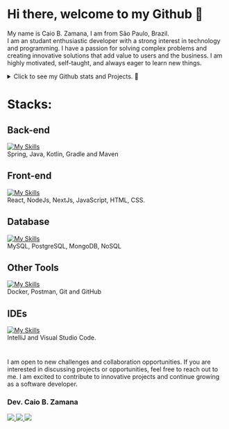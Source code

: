 
<!--
//Paleta de cores azul saúde
https://color.adobe.com/pt/search?q=azul%20sa%C3%BAde

//gráfico de commit
https://ashutosh00710.github.io/github-readme-activity-graph/

### Hi there 👋


Here are some ideas to get you started:

- 🔭 I’m currently working on ...
- 🌱 I’m currently learning ...
- 👯 I’m looking to collaborate on ...
- 🤔 I’m looking for help with ...
- 💬 Ask me about ...
- 📫 How to reach me: ...
- 😄 Pronouns: ...
- ⚡ Fun fact: ...
-->

  
<!-- <img width=100% src="https://capsule-render.vercel.app/api?type=waving&color=0487D9&height=120&section=header"/> -->

# Hi there, welcome to my Github 👋 

My name is Caio B. Zamana, I am from São Paulo, Brazil.<br>
I am an studant enthusiastic developer with a strong interest in technology and programming. I have a passion for solving complex problems and creating innovative solutions that add value to users and the business. I am highly motivated, self-taught, and always eager to learn new things.


<!-- [![Typing SVG](https://readme-typing-svg.herokuapp.com/?color=0487D9&size=35&center=true&vCenter=true&width=1000&lines=HELLO,+my+name+is+Caio+Bello,+from+Brasil-SP;Welcome+to+my+Github's+profile!+:%29)](https://git.io/typing-svg) -->


<details>

  <summary>Click to see my Github stats and Projects. 🔭</summary>
   <br>
   
<div align="center">  
  <img width="49%" height="195px" src="https://github-readme-stats.vercel.app/api?username=caiobello&show_icons=true" alt="Caio Zamana github stats" /> 
  <img width="44%" height="195px" src="https://github-readme-stats.vercel.app/api/top-langs/?username=caiobello&layout=compact" />  

    📌 Projetos em Destaque
[![Readme Card](https://github-readme-stats.vercel.app/api/pin/?username=caiobello&repo=santander-Java-backend-market-2023)](https://github.com/caiobello/santander-Java-backend-market-2023)
[![Readme Card](https://github-readme-stats.vercel.app/api/pin/?username=caiobello&repo=tqi_Kotlin_backend_developer_2023)](https://github.com/caiobello/tqi_Kotlin_backend_developer_2023)
[![Readme Card](https://github-readme-stats.vercel.app/api/pin/?username=caiobello&repo=receitas-praticas-sobremesas-react)](https://github.com/caiobello/receitas-praticas-sobremesas-react)
[![Readme Card](https://github-readme-stats.vercel.app/api/pin/?username=caiobello&repo=react-portfolio-ranking-chart)](https://github.com/caiobello/react-portfolio-ranking-chart)
[![Readme Card](https://github-readme-stats.vercel.app/api/pin/?username=caiobello&repo=gitfind-react)](https://github.com/caiobello/gitfind-react)
[![Readme Card](https://github-readme-stats.vercel.app/api/pin/?username=caiobello&repo=frases-poeticas-react)](https://github.com/caiobello/frases-poeticas-react)
[![Readme Card](https://github-readme-stats.vercel.app/api/pin/?username=caiobello&repo=converter-plantuml)](https://github.com/caiobello/converter-plantuml)


</div>


</details>


<!-- https://skillicons.dev/ -->
<!--Icons: https://github.com/tandpfun/skill-icons#readme -->
# Stacks:
 ## Back-end
 [![My Skills](https://skillicons.dev/icons?i=spring,java,kotlin,gradle,maven&theme=light)](https://github.com/caiobello/)<br>
Spring, Java, Kotlin, Gradle and Maven

## Front-end
[![My Skills](https://skillicons.dev/icons?i=react,nodejs,nextjs,js,html,css&theme=light)](https://github.com/caiobello/)<br>
React, NodeJs, NextJs, JavaScript, HTML, CSS.

## Database
[![My Skills](https://skillicons.dev/icons?i=mysql,postgres,mongodb&theme=light)](https://github.com/caiobello/)<br>
MySQL, PostgreSQL, MongoDB, NoSQL	

## Other Tools
[![My Skills](https://skillicons.dev/icons?i=docker,postman,git,github&theme=light)](https://github.com/caiobello/)<br>
Docker, Postman, Git and GitHub

## IDEs
[![My Skills](https://skillicons.dev/icons?i=idea,vscode&theme=light)](https://github.com/caiobello/)<br>
IntelliJ and Visual Studio Code.
<br>

<!--### Other tools:
MySql WorkBench, Oracle Virtual Box, XAMPP, Linux Ubuntu, Windows.
<br>
# -->

<!-- https://github.com/iuricode/readme-template/blob/main/badges/badges.md -->
# 
I am open to new challenges and collaboration opportunities. If you are interested in discussing projects or opportunities, feel free to reach out to me. I am excited to contribute to innovative projects and continue growing as a software developer.

### Dev. Caio B. Zamana
  <a href="https://www.linkedin.com/in/caiozamana/" target="_blank"><img src="https://img.shields.io/badge/-LinkedIn-%230077B5?style=for-the-badge&logo=linkedin&logoColor=white" target="_blank">
  <a href="https://api.whatsapp.com/send?phone=55048991477921" target="_blank"><img src="https://img.shields.io/badge/WhatsApp-25D366?style=for-the-badge&logo=whatsapp&logoColor=white">
  <a href = "mailto:caiobzm@gmail.com"><img src="https://img.shields.io/badge/-Gmail-%23333?style=for-the-badge&logo=gmail&logoColor=white" target="_blank"></a>
 
<!--
<table>
  <tr>
    <td>
      <img width="80px" align="center" src="https://avatars.githubusercontent.com/caiobello"/>
    </td>
    <td align="left">
      <a href="https://github.com/caiobello">
        <span><b>Caio B. Zamana</b></span>
      </a>
      <br>
      <span>Desenvolvedor Full Stack</span>
    </td>
  </tr>
</table>

 -->

<!-- <img width=100% src="https://capsule-render.vercel.app/api?type=waving&color=0487D9&height=120&section=footer"/> -->

